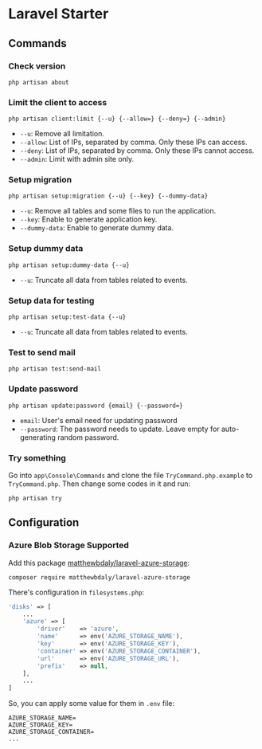 # Laravel Starter

## Commands

### Check version

```
php artisan about
```

### Limit the client to access

```
php artisan client:limit {--u} {--allow=} {--deny=} {--admin}
```

- `--u`: Remove all limitation.
- `--allow`: List of IPs, separated by comma. Only these IPs can access.
- `--deny`: List of IPs, separated by comma. Only these IPs cannot access.
- `--admin`: Limit with admin site only.

### Setup migration

```
php artisan setup:migration {--u} {--key} {--dummy-data}
```

- `--u`: Remove all tables and some files to run the application.
- `--key`: Enable to generate application key.
- `--dummy-data`: Enable to generate dummy data.

### Setup dummy data

```
php artisan setup:dummy-data {--u}
```

- `--u`: Truncate all data from tables related to events.

### Setup data for testing

```
php artisan setup:test-data {--u}
```

- `--u`: Truncate all data from tables related to events.

### Test to send mail

```
php artisan test:send-mail
```

### Update password
```
php artisan update:password {email} {--password=}

```
- `email`: User's email need for updating password
- `--password`: The password needs to update. Leave empty for auto-generating random password.

### Try something

Go into `app\Console\Commands` and clone the file `TryCommand.php.example` to `TryCommand.php`. Then change some codes in it and run:

```
php artisan try
```

## Configuration

### Azure Blob Storage Supported

Add this package [matthewbdaly/laravel-azure-storage](https://github.com/matthewbdaly/laravel-azure-storage):

```
composer require matthewbdaly/laravel-azure-storage
```

There's configuration in `filesystems.php`:

```php
'disks' => [
    ...
    'azure' => [
        'driver'    => 'azure',
        'name'      => env('AZURE_STORAGE_NAME'),
        'key'       => env('AZURE_STORAGE_KEY'),
        'container' => env('AZURE_STORAGE_CONTAINER'),
        'url'       => env('AZURE_STORAGE_URL'),
        'prefix'    => null,
    ],
    ...
]
```

So, you can apply some value for them in `.env` file:

```
AZURE_STORAGE_NAME=
AZURE_STORAGE_KEY=
AZURE_STORAGE_CONTAINER=
...
```